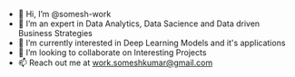 - 👋 Hi, I’m @somesh-work
- 👀 I’m an expert in Data Analytics, Data Sacience and Data driven Business Strategies
- 🌱 I’m currently interested in Deep Learning Models and it's applications
- 💞️ I’m looking to collaborate on Interesting Projects
- 📫 Reach out me at work.someshkumar@gmail.com

<!---
somesh-work/somesh-work is a ✨ special ✨ repository because its `README.md` (this file) appears on your GitHub profile.
You can click the Preview link to take a look at your changes.
--->
